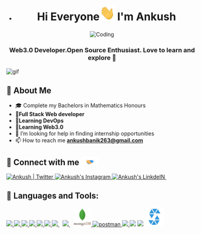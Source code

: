 - <h1 align='center'> Hi Everyone<img src="https://raw.githubusercontent.com/ABSphreak/ABSphreak/master/gifs/Hi.gif"  width="40" height="40"> I'm Ankush</h1>


<p align="center"><img align="center" alt="Coding" height="250" width="500" src="https://media.giphy.com/media/7I8WKNoeIYdxPQzaVP/giphy.gif"></p></td>



<h3 align="center">Web3.0 Developer.Open Source Enthusiast. Love to learn and explore 🚀</h3>


<img src="https://media.giphy.com/media/RbDKaczqWovIugyJmW/giphy.gif" width="450px" height="300px" alt=gif align="center"> 

## 🚀 About Me

- 🎓 Complete my Bachelors in Mathematics Honours
- 🔭**Full Stack Web developer** <br>
- 🔭**Learning DevOps** <br>
- 🔭**Learning Web3.0** <br>
- 🤔 I’m looking for help in finding internship opportunities
- 📫 How to reach me **ankushbanik263@gmail.com**
## 📌 Connect with me <img src="https://github.com/sakshamgurbhele/sakshamgurbhele/blob/main/Images/Handshake.gif" width="45px">
<a href="https://twitter.com/AnkushBanik8" target="blank">
  <img alt="Ankush | Twitter" width="35px" src="https://github.com/TheDudeThatCode/TheDudeThatCode/blob/master/Assets/Twitter.svg" />
<a href="https://www.instagram.com/an.kush3193/">
  <img alt="Ankush's Instagram" width="35px" src="https://www.vectorlogo.zone/logos/instagram/instagram-icon.svg" />
<a href="https://www.linkedin.com/in/ankush-banik-b61bb6214/">
  <img alt="Ankush's LinkdeIN" width="35px" src="https://img.icons8.com/fluent/48/000000/linkedin.png" />
</a>&nbsp&nbsp&nbsp
  
## 🚀 Languages and Tools:

<p align="left"> 
    <a href="https://www.java.com" target="_blank"> <img src="https://img.icons8.com/color/48/000000/java-coffee-cup-logo.png"/> </a>
    <a href="https://reactjs.org/" target="_blank"> <img src="https://img.icons8.com/color/48/000000/react-native.png"/> </a>
<!--     <a href="https://spring.io/projects/spring-boot" target="_blank"> <img src="https://img.icons8.com/color/48/000000/spring-logo.png"/> </a>  -->
    <a href="https://developer.mozilla.org/en-US/docs/Web/JavaScript" target="_blank"> <img src="https://img.icons8.com/color/48/000000/javascript.png"/> </a> 
    <a href="https://www.w3.org/html/" target="_blank"> <img src="https://img.icons8.com/color/48/000000/html-5.png"/> </a> 
    <a href="https://www.w3schools.com/css/" target="_blank"> <img src="https://img.icons8.com/color/48/000000/css3.png"/> </a> 
    <a href="https://getbootstrap.com" target="_blank"> <img src="https://img.icons8.com/color/48/000000/bootstrap.png"/> </a> 
<!--     <a href="https://www.python.org" target="_blank"> <img src="https://img.icons8.com/color/48/000000/python.png"/> </a>  -->
    <a style="padding-right:8px;" href="https://nodejs.org" target="_blank"> <img src="https://img.icons8.com/color/48/000000/nodejs.png"/> </a> 
    <a style="padding-right:8px;" href="https://www.mysql.com/" target="_blank"> <img src="https://img.icons8.com/fluent/50/000000/mysql-logo.png"/> </a>
    <a href="https://www.mongodb.com/" target="_blank"> <img src="https://raw.githubusercontent.com/devicons/devicon/master/icons/mongodb/mongodb-original-wordmark.svg" alt="mongodb" width="48" height="48"/> </a> 
<!--     <a href="https://firebase.google.com/" target="_blank"> <img src="https://img.icons8.com/color/48/000000/firebase.png"/> </a>  -->
    <a href="https://postman.com" target="_blank"> <img src="https://www.vectorlogo.zone/logos/getpostman/getpostman-icon.svg" alt="postman" width="45" height="45"/> </a>   
    <a href="https://git-scm.com/" target="_blank"> <img src="https://img.icons8.com/color/48/000000/git.png"/> </a> 
<!--     <a href="https://www.jenkins.io" target="_blank"> <img src="https://www.vectorlogo.zone/logos/jenkins/jenkins-icon.svg" alt="jenkins" width="48" height="48"/> </a>  -->
<!--     <a href="https://redux.js.org" target="_blank"> <img src="https://img.icons8.com/color/48/000000/redux.png"/> </a> -->
<!--     <a href="https://expressjs.com" target="_blank"> <img src="https://raw.githubusercontent.com/devicons/devicon/master/icons/express/express-original-wordmark.svg" alt="express" width="40" height="40"/> </a> -->
    <a target="_blank" href="https://www.ansible.com/"><img src="https://img.icons8.com/color/48/000000/ansible.png"/></a>
    <a target="_blank" href="https://www.docker.com/"><img src="https://img.icons8.com/color/48/000000/docker.png"/></a>
    <a target="_blank" href="https://docs.soliditylang.org/en/v0.8.14/"><img width="50px" src="https://github.com/Ankush263/30-Days-Solidity-Challenge/blob/master/img/sol150.png"/></a>
    
    
</p>


